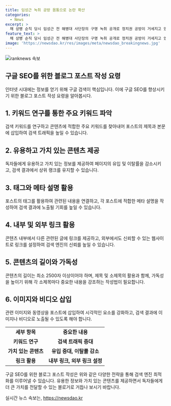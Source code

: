 ```yaml
---
title: 임성근 녹취 공방 몸통으로 논란 확산
categories:
  - News
excerpt: >
  채 상병 순직 당시 임성근 전 해병대 사단장의 구명 녹취 공개로 정치권 공방이 거세지고 있습니다. 대통령실은 관련 없다고 주장했지만 야당은 수사 외압 의심을 주장하며 공세를 이어갔습니다. 국민의힘은 녹취 내용을 의심하고 신뢰할 수 없다고 밝혔고, 야당은 수사 외압 의혹의 마지막 퍼즐이 맞춰졌다고 주장했습니다. 야당은 특검 수사를 요구하며 여론이 더 커질 것으로 전망하고, 여당과 대치는 갈수록 격화할 전망입니다.
feature_text: >
  채 상병 순직 당시 임성근 전 해병대 사단장의 구명 녹취 공개로 정치권 공방이 거세지고 있습니다. 대통령실은 관련 없다고 주장했지만 야당은 수사 외압 의심을 주장하며 공세를 이어갔습니다. 국민의힘은 녹취 내용을 의심하고 신뢰할 수 없다고 밝혔고, 야당은 수사 외압 의혹의 마지막 퍼즐이 맞춰졌다고 주장했습니다. 야당은 특검 수사를 요구하며 여론이 더 커질 것으로 전망하고, 여당과 대치는 갈수록 격화할 전망입니다.
image: 'https://newsdao.kr/res/images/meta/newsdao_breakingnews.jpg'
---
```


<p><img src="https://newsdao.kr/res/images/meta/newsdao_breakingnews.jpg" alt="ranknews 속보" /></p>

<h2 data-ke-size="size26">구글 SEO를 위한 블로그 포스트 작성 요령</h2>

<p data-ke-size="size16">인터넷 시대에는 정보를 얻기 위해 구글 검색이 핵심입니다. 이에 구글 SEO를 향상시키기 위한 블로그 포스트 작성 요령을 알아봅시다.</p>

<h2 data-ke-size="size24">1. 키워드 연구를 통한 주요 키워드 파악</h2>

<p data-ke-size="size16">검색 키워드를 연구하고 콘텐츠에 적합한 주요 키워드를 찾아내어 포스트의 제목과 본문에 삽입하여 검색 트래픽을 높일 수 있습니다.</p>

<h2 data-ke-size="size24">2. 유용하고 가치 있는 콘텐츠 제공</h2>

<p data-ke-size="size16">독자들에게 유용하고 가치 있는 정보를 제공하여 페이지의 유입 및 이탈률을 감소시키고, 검색 결과에서 상위 랭크를 유지할 수 있습니다.</p>

<h2 data-ke-size="size24">3. 태그와 메타 설명 활용</h2>

<p data-ke-size="size16">포스트의 태그를 활용하여 관련된 내용을 연결하고, 각 포스트에 적합한 메타 설명을 작성하여 검색 결과에 노출될 기회를 높일 수 있습니다.</p>

<h2 data-ke-size="size24">4. 내부 및 외부 링크 활용</h2>

<p data-ke-size="size16">콘텐츠 내부에서 다른 관련된 글에 링크를 제공하고, 외부에서도 신뢰할 수 있는 웹사이트로 링크를 설정하여 검색 엔진의 신뢰를 높일 수 있습니다.</p>

<h2 data-ke-size="size24">5. 콘텐츠의 길이와 가독성</h2>

<p data-ke-size="size16">콘텐츠의 길이는 최소 2500자 이상이어야 하며, 제목 및 소제목의 활용과 함께, 가독성을 높이기 위해 각 소제목마다 중요한 내용을 강조하는 작성법이 필요합니다.</p>

<h2 data-ke-size="size24">6. 이미지와 비디오 삽입</h2>

<p data-ke-size="size16">관련 이미지와 동영상을 포스트에 삽입하여 시각적인 요소를 강화하고, 검색 결과에 이미지나 비디오로 노출될 수 있도록 해야 합니다.</p>

<table>
  <tr>
    <td style="text-align: center; height: 17px;"><b>세부 항목</b></td>
    <td style="text-align: center; height: 17px;"><b>중요한 내용</b></td>
  </tr>
  <tr>
    <td style="text-align: center; height: 17px;"><b>키워드 연구</b></td>
    <td style="text-align: center; height: 17px;"><b>검색 트래픽 증대</b></td>
  </tr>
  <tr>
    <td style="text-align: center; height: 17px;"><b>가치 있는 콘텐츠</b></td>
    <td style="text-align: center; height: 17px;"><b>유입 증대, 이탈률 감소</b></td>
  </tr>
  <tr>
    <td style="text-align: center; height: 17px;"><b>링크 활용</b></td>
    <td style="text-align: center; height: 17px;"><b>내부 링크, 외부 링크 설정</b></td>
  </tr>
</table>

<p data-ke-size="size16">구글 SEO를 위한 블로그 포스트 작성은 위와 같은 다양한 전략을 통해 검색 엔진 최적화를 이루어낼 수 있습니다. 유용한 정보와 가치 있는 콘텐츠를 제공하면서 독자들에게 더 큰 가치를 전달할 수 있는 블로거로 거듭나 보시기 바랍니다.</p>
실시간 뉴스 속보는, <a href="https://newsdao.kr" rel="dofollow">https://newsdao.kr</a>


